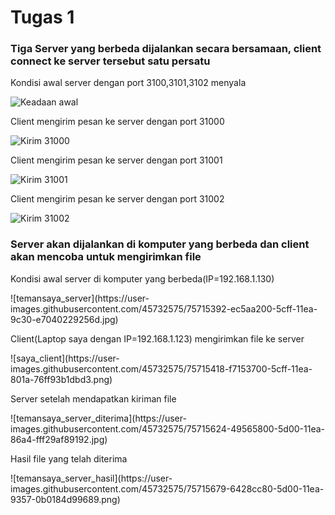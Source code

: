 <h1>Tugas 1</h1>

<h3>Tiga Server yang berbeda dijalankan secara bersamaan, client connect ke server tersebut satu persatu</h3>
<p>Kondisi awal server dengan port 3100,3101,3102 menyala</p>

![Keadaan awal](https://user-images.githubusercontent.com/45732575/75714107-a8ff3400-5cfd-11ea-9f75-dc0a44a01d9d.png)

<p>Client mengirim pesan ke server dengan port 31000</p>

![Kirim 31000](https://user-images.githubusercontent.com/45732575/75714148-bc120400-5cfd-11ea-808a-e3ae3b954b8f.png)

<p>Client mengirim pesan ke server dengan port 31001</P

![Kirim 31001](https://user-images.githubusercontent.com/45732575/75714176-cb914d00-5cfd-11ea-8384-b2a7898ec31d.png)

<p>Client mengirim pesan ke server dengan port 31002</p>

![Kirim 31002](https://user-images.githubusercontent.com/45732575/75714195-d51ab500-5cfd-11ea-95fd-4f1bb22a92ad.png)


<h3>Server akan dijalankan di komputer yang berbeda dan client akan mencoba untuk mengirimkan file</h3>

<p>Kondisi awal server di komputer yang berbeda(IP=192.168.1.130)</p>
![temansaya_server](https://user-images.githubusercontent.com/45732575/75715392-ec5aa200-5cff-11ea-9c30-e7040229256d.jpg)


<p>Client(Laptop saya dengan IP=192.168.1.123) mengirimkan file ke server</p>
![saya_client](https://user-images.githubusercontent.com/45732575/75715418-f7153700-5cff-11ea-801a-76ff93b1dbd3.png)

<p>Server setelah mendapatkan kiriman file</p>
![temansaya_server_diterima](https://user-images.githubusercontent.com/45732575/75715624-49565800-5d00-11ea-86a4-fff29af89192.jpg)

<p>Hasil file yang telah diterima</p>
![temansaya_server_hasil](https://user-images.githubusercontent.com/45732575/75715679-6428cc80-5d00-11ea-9357-0b0184d99689.png)


